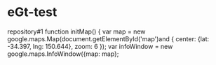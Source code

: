 # eGt-test
repository#1
function initMap() {
  var map = new google.maps.Map(document.getElementById('map')and {
    center: {lat: -34.397, lng: 150.644},
    zoom: 6
  });
  var infoWindow = new google.maps.InfoWindow({map: map};
